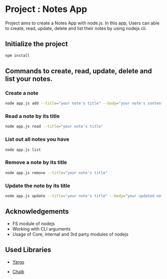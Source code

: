 # Project : Notes App
  Project aims to create a Notes App with node.js. In this app, Users can able to create, read, update, delete and list their notes by using nodejs cli.
## Initialize the project

```bash
npm install
```

## Commands to create, read, update, delete and list your notes.

### Create a note

```bash
node app.js add --title="your note's title" --body="your note's content"
```

### Read a note by its title

```bash
node app.js read --title="your note's title"
```

### List out all notes you have

```bash
node app.js list
```

### Remove a note by its title

```bash
node app.js remove --title="your note's title"
```

### Update the note by its title

```bash
node app.js update --title="your note's title" --body="your updated note's content here."
```

## Acknowledgements
- FS module of nodejs
- Working with CLI arguments
- Usage of Core, internal and 3rd party modules of nodejs


## Used Libraries
- [Yargs](https://www.npmjs.com/package/yargs)

- [Chalk](https://www.npmjs.com/package/chalk)
